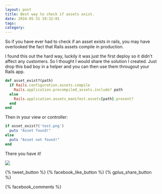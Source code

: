 ```yaml
---
layout: post
title: Best way to check if assets exist.
date: 2016-05-31 19:32:01
tags:
category:
---
```


  So if you have ever had to check if an asset exists in rails, you may
have overlooked the fact that Rails assets compile in production.

  I found this out the hard way, luckily it was just the first deploy so
it didn't affect any customers. So I thought I would share the solution I
created. Just drop this bad boy in a helper and you can then use them througout your Rails app.

```rb
def asset_exist?(path)
  if Rails.configuration.assets.compile
    Rails.application.precompiled_assets.include? path
  else
    Rails.application.assets_manifest.assets[path].present?
  end
end
```

Then in your view or controller:

```rb
if asset_exist?('test.png')
  puts "Asset found!"
else
  puts "Asset not found!"
end
```

There you have it!

![](https://m.popkey.co/991451/kMlYw.gif)

<div>
  {% tweet_button %}
  {% facebook_like_button %}
  {% gplus_share_button %}
</div>

{% facebook_comments %}
